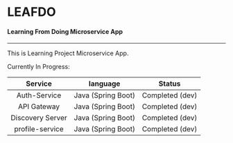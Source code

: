 # LEAFDO

#### Learning From Doing Microservice App

---

This is Learning Project Microservice App.

Currently In Progress:

|     Service      |      language      |     Status      |
| :--------------: | :----------------: | :-------------: |
|   Auth-Service   | Java (Spring Boot) | Completed (dev) |
|   API Gateway    | Java (Spring Boot) | Completed (dev) |
| Discovery Server | Java (Spring Boot) | Completed (dev) |
| profile-service  | Java (Spring Boot) | Completed (dev) |
